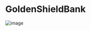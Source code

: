 # GoldenShieldBank
![image](https://github.com/PedroMoreiraDev/GoldenShieldBank/assets/81443215/143cdd24-b4c1-4731-ad4e-b834a8d888c3)
